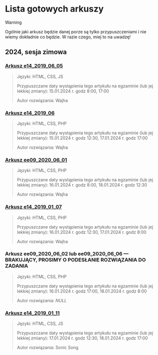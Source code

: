 # Lista gotowych arkuszy

> [!WARNING]
> Ogólnie jaki arkusz będzie danej porze są tylko przypuszczeniami i nie wiemy dokładnie co będzie. W razie czego, miej to na uwadzę! 

## 2024, sesja zimowa

### [Arkusz e14_2019_06_05](https://github.com/Wajcha05/INF03/tree/main/e14_2019_06_06)

> Języki: HTML, CSS, JS
>  
> Przypuszczane daty wystąpienia tego artykułu na egzaminie (lub jej lekkiej zmiany): 15.01.2024 r. godz 8:00, 17:00
>
>  Autor rozwiązania: Wajha

### [Arkusz e14_2019_06](https://github.com/Wajcha05/INF03/tree/main/e14_2019_06_02)

> Języki: HTML, CSS, PHP
>  
> Przypuszczane daty wystąpienia tego artykułu na egzaminie (lub jej lekkiej zmiany): 15.01.2024 r. godz 12:30, 17.01.2024 r. godz 17:00
> 
>  Autor rozwiązania: Wajha

### [Arkusz ee09_2020_06_01](https://github.com/Wajcha05/INF03/tree/main/ee09_2020_06_01)

> Języki: HTML, CSS, PHP
>  
> Przypuszczane daty wystąpienia tego artykułu na egzaminie (lub jej lekkiej zmiany): 16.01.2024 r. godz 8:00, 18.01.2024 r. godz 12:30
> 
>  Autor rozwiązania: Wajha

### [Arkusz e14_2019_01_07](https://github.com/Wajcha05/INF03/tree/main/e14_2019_01_07)

> Języki: HTML, CSS, PHP
>  
> Przypuszczane daty wystąpienia tego artykułu na egzaminie (lub jej lekkiej zmiany): 16.01.2024 r. godz 12:30, 17.01.2024 r. godz 8:00
> 
>  Autor rozwiązania: Wajha

### Arkusz ee09_2020_06_02 lub ee09_2020_06_06 — BRAKUJĄCY, PROSIMY O PODESŁANIE ROZWIĄZANIA DO ZADANIA

> Języki: HTML, CSS, PHP
>  
> Przypuszczane daty wystąpienia tego artykułu na egzaminie (lub jej lekkiej zmiany): 16.01.2024 r. godz 17:00, 18.01.2024 r. godz 8:00
>
>  Autor rozwiązania: *NULL*

### [Arkusz e14_2019_01_11](https://github.com/Wajcha05/INF03/tree/main/e14_2019_01_11)

> Języki: HTML, CSS, JS
>  
> Przypuszczane daty wystąpienia tego artykułu na egzaminie (lub jej lekkiej zmiany): 17.01.2024 r. godz 12:30, 18.01.2024 r. godz 17:00
>
>  Autor rozwiązania: Sonic Song

